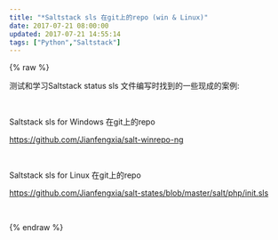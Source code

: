 ```yaml
---
title: "*Saltstack sls 在git上的repo (win & Linux)"
date: 2017-07-21 08:00:00
updated: 2017-07-21 14:55:14
tags: ["Python","Saltstack"]
---
```

{% raw %}
<p>测试和学习Saltstack status sls 文件编写时找到的一些现成的案例:</p><p><br/></p><p>Saltstack sls for Windows 在git上的repo</p><p><a href="https://github.com/Jianfengxia/salt-winrepo-ng" _src="https://github.com/Jianfengxia/salt-winrepo-ng">https://github.com/Jianfengxia/salt-winrepo-ng</a> </p><p><br/></p><p>Saltstack sls for Linux 在git上的repo</p><p><a href="https://github.com/Jianfengxia/salt-states/blob/master/salt/php/init.sls" _src="https://github.com/Jianfengxia/salt-states/blob/master/salt/php/init.sls">https://github.com/Jianfengxia/salt-states/blob/master/salt/php/init.sls</a> </p><p><br/></p>
{% endraw %}
